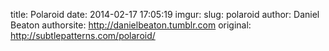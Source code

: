 title: Polaroid
date: 2014-02-17 17:05:19
imgur: 
slug: polaroid
author: Daniel Beaton
authorsite: http://danielbeaton.tumblr.com
original: http://subtlepatterns.com/polaroid/
